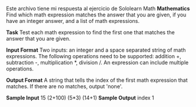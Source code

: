 Este archivo tiene mi respuesta al ejercicio de Sololearn Math
**Mathematics**
Find which math expression matches the answer that you are given, if you have an integer answer, and a list of math expressions.

**Task**
Test each math expression to find the first one that matches the answer that you are given.

**Input Format**
Two inputs: an integer and a space separated string of math expressions. The following operations need to be supported: addition +, subtraction -, multiplication *, division /. An expression can include multiple operations.

**Output Format**
A string that tells the index of the first math expression that matches. If there are no matches, output 'none'.

**Sample Input**
15
(2+100) (5*3) (14+1)
**Sample Output**
index 1
